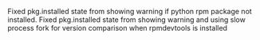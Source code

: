 Fixed pkg.installed state from showing warning if python rpm package not installed.
Fixed pkg.installed state from showing warning and using slow process fork for version comparison when rpmdevtools is installed
